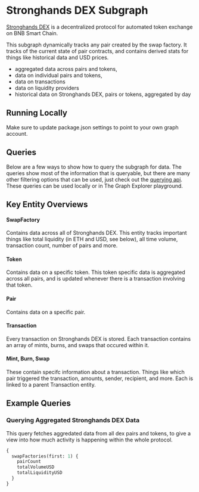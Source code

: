 # Stronghands DEX Subgraph

[Stronghands DEX](https://bnb.stronghandsdex.org/) is a decentralized protocol for automated token exchange on BNB Smart Chain.

This subgraph dynamically tracks any pair created by the swap factory. It tracks of the current state of pair contracts, and contains derived stats for things like historical data and USD prices.

- aggregated data across pairs and tokens,
- data on individual pairs and tokens,
- data on transactions
- data on liquidity providers
- historical data on Stronghands DEX, pairs or tokens, aggregated by day

## Running Locally

Make sure to update package.json settings to point to your own graph account.

## Queries

Below are a few ways to show how to query the subgraph for data. The queries show most of the information that is queryable, but there are many other filtering options that can be used, just check out the [querying api](https://thegraph.com/docs/graphql-api). These queries can be used locally or in The Graph Explorer playground.

## Key Entity Overviews

#### SwapFactory

Contains data across all of Stronghands DEX. This entity tracks important things like total liquidity (in ETH and USD, see below), all time volume, transaction count, number of pairs and more.

#### Token

Contains data on a specific token. This token specific data is aggregated across all pairs, and is updated whenever there is a transaction involving that token.

#### Pair

Contains data on a specific pair.

#### Transaction

Every transaction on Stronghands DEX is stored. Each transaction contains an array of mints, burns, and swaps that occured within it.

#### Mint, Burn, Swap

These contain specifc information about a transaction. Things like which pair triggered the transaction, amounts, sender, recipient, and more. Each is linked to a parent Transaction entity.

## Example Queries

### Querying Aggregated Stronghands DEX Data

This query fetches aggredated data from all dex pairs and tokens, to give a view into how much activity is happening within the whole protocol.

```graphql
{
  swapFactories(first: 1) {
    pairCount
    totalVolumeUSD
    totalLiquidityUSD
  }
}
```
